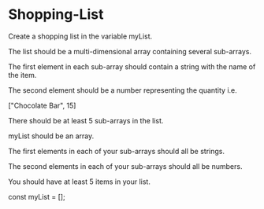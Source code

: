 # Shopping-List

Create a shopping list in the variable myList.

The list should be a multi-dimensional array containing several sub-arrays.

The first element in each sub-array should contain a string with the name of the item.

The second element should be a number representing the quantity i.e.

   ["Chocolate Bar", 15]

There should be at least 5 sub-arrays in the list.

myList should be an array.

The first elements in each of your sub-arrays should all be strings.

The second elements in each of your sub-arrays should all be numbers.

You should have at least 5 items in your list.

   const myList = [];

